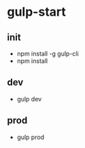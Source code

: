 # gulp-start

## init

- npm install -g gulp-cli
- npm install

## dev

- gulp dev

## prod

- gulp prod